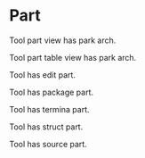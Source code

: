 # Part

Tool part view has park arch.

Tool part table view has park arch.

Tool has edit part.

Tool has package part.

Tool has termina part.

Tool has struct part.

Tool has source part.